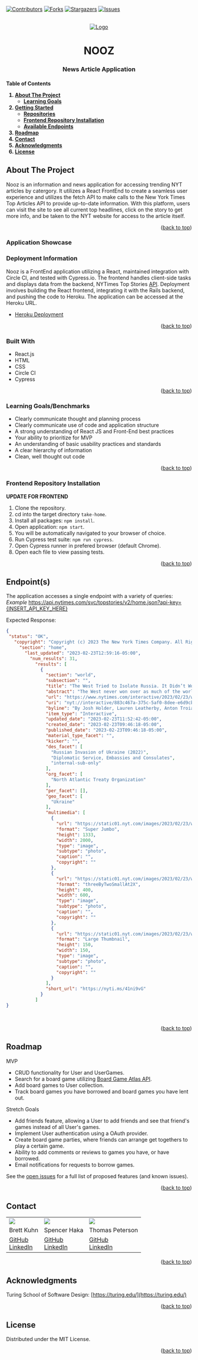 [![Contributors][contributors-shield]][contributors-url]
[![Forks][forks-shield]][forks-url]
[![Stargazers][stars-shield]][stars-url]
[![Issues][issues-shield]][issues-url]



<!-- PROJECT LOGO -->
<br />
<div align="center">
  <a href="https://github.com/speekins/take-home">
    <img src="https://user-images.githubusercontent.com/74210902/220989683-4970e76e-11d6-4522-aa07-aed5497170cd.jpg" alt="Logo">
  </a>

  <h1 align="center">NOOZ</h3>

  <h3 align="center">
    News Article Application
    <br />
  </h3>
</div>

<!-- TABLE OF CONTENTS -->
<h4>
  <summary>Table of Contents</summary>
  <ol>
    <li>
      <a href="#about-the-project">About The Project</a>
      <ul>
        <li><a href="#learning-goals">Learning Goals</a></li>
      </ul>
    </li>
    <li>
      <a href="#getting-started">Getting Started</a>
      <ul>
          <li><a href="#repositories">Repositories</a></li>
          <li><a href="#frontend-repository-installation">Frontend Repository Installation</a></li>
          <li><a href="#available-endpoints">Available Endpoints</a></li>
      </ul>
    </li>
    <li><a href="#roadmap">Roadmap</a></li>
    <li><a href="#contact">Contact</a></li>
    <li><a href="#acknowledgments">Acknowledgments</li>
    <li><a href="#license">License</a></li></a>
  </ol>
</h4>

<!-- ABOUT THE PROJECT -->
## About The Project

Nooz is an information and news application for accessing trending NYT articles by catergory. It utilizes a React FrontEnd to create a seamless user experience and utilizes the fetch API to make calls to the New York Times Top Articles API to provide up-to-date information. With this platform, users can visit the site to see all current top headlines, click on the story to get more info, and be taken to the NYT website for access to the article itself.

<p align="right">(<a href="#top">back to top</a>)</p>

<!-- Screenshots/GIFS -->
### Application Showcase


<!-- Deployment Information -->
### Deployment Information

Nooz is a FrontEnd application utilizing a React, maintained integration with Circle CI, and tested with Cypress.io. The frontend handles client-side tasks and displays data from the backend, NYTimes Top Stories [API](https://developer.nytimes.com/docs/top-stories-product/1/overview). Deployment involves building the React frontend, integrating it with the Rails backend, and pushing the code to Heroku. The application can be accessed at the Heroku URL.

* <a href="https://board-together.herokuapp.com/" alt="Heroku Deployment">Heroku Deployment</a><br>

<p align="right">(<a href="#top">back to top</a>)</p>

<!-- Built With -->
### Built With
* React.js
* HTML
* CSS
* Circle CI
* Cypress

<p align="right">(<a href="#top">back to top</a>)</p>

<!-- Learning Goals -->
### Learning Goals/Benchmarks

* Clearly communicate thought and planning process
* Clearly communicate use of code and application structure
* A strong understanding of React JS and Front-End best practices
* Your ability to prioritize for MVP
* An understanding of basic usability practices and standards
* A clear hierarchy of information
* Clean, well thought out code

<p align="right">(<a href="#top">back to top</a>)</p>

<!-- Frontend Repository Installation -->
### Frontend Repository Installation

<b>UPDATE FOR FRONTEND</b>

1. Clone the repository.
1. cd into the target directory `take-home`.
1. Install all packages: `npm install`.
1. Open application: `npm start`.
1. You will be automatically navigated to your browser of choice.
1. Run Cypress test suite: `npm run cypress`.
1. Open Cypress runner in prefered browser (default Chrome).
1. Open each file to view passing tests.

<p align="right">(<a href="#top">back to top</a>)</p>

<!-- Available Endpoints -->
## Endpoint(s)
The application accesses a single endpoint with a variety of queries:<br>
*Example* https://api.nytimes.com/svc/topstories/v2/home.json?api-key={INSERT_API_KEY_HERE}

Expected Response:

 ```json
{
  "status": "OK",
    "copyright": "Copyright (c) 2023 The New York Times Company. All Rights Reserved.",
      "section": "home",
        "last_updated": "2023-02-23T12:59:16-05:00",
          "num_results": 31,
            "results": [
              {
                "section": "world",
                "subsection": "",
                "title": "The West Tried to Isolate Russia. It Didn’t Work.",
                "abstract": "The West never won over as much of the world as it initially seemed. Here’s how Russia is taking advantage of a fragmented world.",
                "url": "https://www.nytimes.com/interactive/2023/02/23/world/russia-ukraine-geopolitics.html",
                "uri": "nyt://interactive/883c467a-375c-5af0-8dee-e6d9cbbfe4b3",
                "byline": "By Josh Holder, Lauren Leatherby, Anton Troianovski and Weiyi Cai",
                "item_type": "Interactive",
                "updated_date": "2023-02-23T11:52:42-05:00",
                "created_date": "2023-02-23T09:46:18-05:00",
                "published_date": "2023-02-23T09:46:18-05:00",
                "material_type_facet": "",
                "kicker": "",
                "des_facet": [
                  "Russian Invasion of Ukraine (2022)",
                  "Diplomatic Service, Embassies and Consulates",
                  "internal-sub-only"
                ],
                "org_facet": [
                  "North Atlantic Treaty Organization"
                ],
                "per_facet": [],
                "geo_facet": [
                  "Ukraine"
                ],
                "multimedia": [
                  {
                    "url": "https://static01.nyt.com/images/2023/02/23/world/russia-ukraine-geopolitics-promo/russia-ukraine-geopolitics-promo-superJumbo-v5.png",
                    "format": "Super Jumbo",
                    "height": 1333,
                    "width": 2000,
                    "type": "image",
                    "subtype": "photo",
                    "caption": "",
                    "copyright": ""
                  },
                  {
                    "url": "https://static01.nyt.com/images/2023/02/23/world/russia-ukraine-geopolitics-promo/russia-ukraine-geopolitics-promo-threeByTwoSmallAt2X-v9.png",
                    "format": "threeByTwoSmallAt2X",
                    "height": 400,
                    "width": 600,
                    "type": "image",
                    "subtype": "photo",
                    "caption": "",
                    "copyright": ""
                  },
                  {
                    "url": "https://static01.nyt.com/images/2023/02/23/world/russia-ukraine-geopolitics-promo/russia-ukraine-geopolitics-promo-thumbLarge-v5.png",
                    "format": "Large Thumbnail",
                    "height": 150,
                    "width": 150,
                    "type": "image",
                    "subtype": "photo",
                    "caption": "",
                    "copyright": ""
                  }
                ],
                "short_url": "https://nyti.ms/41ni9vG"
              }
            ]
}
```
</details><br>
<p align="right">(<a href="#top">back to top</a>)</p>

<!-- ROADMAP -->
## Roadmap

MVP

* CRUD functionality for User and UserGames.
* Search for a board game utilizing [Board Game Atlas API](https://www.boardgameatlas.com/api/docs/search).
* Add board games to User collection.
* Track board games you have borrowed and board games you have lent out.

Stretch Goals

* Add friends feature, allowing a User to add friends and see that friend's games instead of all User's games.
* Implement User authentication using a OAuth provider.
* Create board game parties, where friends can arrange get togethers to play a certain game.
* Ability to add comments or reviews to games you have, or have borrowed.
* Email notifications for requests to borrow games.

See the [open issues](https://github.com/board-together/FE-Board-Together/issues) for a full list of proposed features (and known issues).

<p align="right">(<a href="#top">back to top</a>)</p>

<!-- CONTACT -->
## Contact

<table>
  <tr>
    <td><img src="https://avatars.githubusercontent.com/u/110054994?s=150&v=4"></td>
    <td><img src="https://avatars.githubusercontent.com/u/74210902?s=150&v=4"></td>
    <td><img src="https://avatars.githubusercontent.com/u/105405396?s=150&v=4"></td>
  </tr>
  <tr>
    <td>Brett Kuhn</td>
    <td>Spencer Haka</td>
    <td>Thomas Peterson</td>
  </tr>
  <tr>
    <td>
      <a href="https://github.com/bkuhn2">GitHub</a><br>
      <a href="https://www.linkedin.com/in/brett-kuhn/">LinkedIn</a>
    </td>
    <td>
      <a href="https://github.com/Speekins">GitHub</a><br>
      <a href="https://www.linkedin.com/in/spencer-haka/">LinkedIn</a>
    </td>
    <td>
      <a href="https://github.com/thomedpete">GitHub</a><br>
      <a href="https://www.linkedin.com/in/thomas-peterson-web-dev/">LinkedIn</a>
    </td>
  </tr>
</table>

<p align="right">(<a href="#top">back to top</a>)</p>

<!-- ACKNOWLEDGMENTS -->
## Acknowledgments

Turing School of Software Design: [https://turing.edu/](https://turing.edu/)

<p align="right">(<a href="#top">back to top</a>)</p>

<!-- LICENSE -->
## License

Distributed under the MIT License.

<p align="right">(<a href="#top">back to top</a>)</p>

<!-- MARKDOWN LINKS & IMAGES -->
<!-- https://www.markdownguide.org/basic-syntax/#reference-style-links -->
[contributors-shield]: https://img.shields.io/github/contributors/speekins/Take-Home.svg?style=for-the-badge
[contributors-url]: https://github.com/speekins/Take-Home/graphs/contributors
[forks-shield]: https://img.shields.io/github/forks/speekins/Take-Home.svg?style=for-the-badge
[forks-url]: https://github.com/speekins/Take-Home/network/members
[stars-shield]: https://img.shields.io/github/stars/speekins/take-home.svg?style=for-the-badge
[stars-url]: https://github.com/speekins/Take-Home/stargazers
[issues-shield]: https://img.shields.io/github/issues/speekins/take-home.svg?style=for-the-badge
[issues-url]: https://github.com/speekins/Take-Home/issues
[license-shield]: https://img.shields.io/github/license/speekins/take-home.svg?style=for-the-badge
[license-url]: https://github.com/speekins/take-home/blob/master/LICENSE.txt
